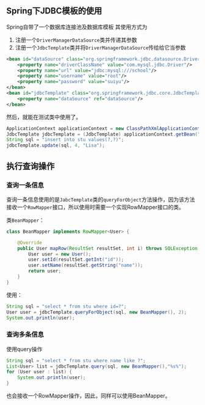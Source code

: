 ## Spring下JDBC模板的使用

Spring自带了一个数据库连接池及数据库模板
其使用方式为
1. 注册一个`DriverManagerDataSource`类并传递其参数
2. 注册一个`JdbcTemplate`类并将`DriverManagerDataSource`传给给它当参数

```xml
<bean id="dataSource" class="org.springframework.jdbc.datasource.DriverManagerDataSource">
    <property name="driverClassName" value="com.mysql.jdbc.Driver"/>
    <property name="url" value="jdbc:mysql:///school"/>
    <property name="username" value="root"/>
    <property name="password" value="suiyu"/>
</bean>
<bean id="jdbcTemplate" class="org.springframework.jdbc.core.JdbcTemplate">
    <property name="dataSource" ref="dataSource"/>
</bean>
```
然后，就能在测试类中使用了。
```java
ApplicationContext applicationContext = new ClassPathXmlApplicationContext("spring-config.xml");
JdbcTemplate jdbcTemplate = (JdbcTemplate) applicationContext.getBean("jdbcTemplate");
String sql = "insert into stu values(?,?)";
jdbcTemplate.update(sql, 4, "Lisa");
```

## 执行查询操作

### 查询一条信息
查询一条信息使用的是`JabcTemplate`类的`queryForObject`方法操作，因为该方法接收一个`RowMapper`接口，所以使用时需要一个实现RowMapper接口的类。

类`BeanMapper`：
```java
class BeanMapper implements RowMapper<User> {

    @Override
    public User mapRow(ResultSet resultSet, int i) throws SQLException {
        User user = new User();
        user.setId(resultSet.getInt("id"));
        user.setName(resultSet.getString("name"));
        return user;
    }
}
```
使用：
```java
String sql = "select * from stu where id=?";
User user = jdbcTemplate.queryForObject(sql, new BeanMapper(), 2);
System.out.println(user);
```

### 查询多条信息

使用query操作

```java
String sql = "select * from stu where name like ?";
List<User> list = jdbcTemplate.query(sql, new BeanMapper(),"%s%");
for (User user : list) {
    System.out.println(user);
}
```
也会接收一个RowMapper操作，因此，同样可以使用BeanMapper。